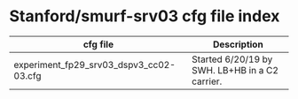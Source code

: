 # Stanford/smurf-srv03 cfg file index

| cfg file                                        | Description                                            |
| ----------------------------------------------- | ------------------------------------------------------ |
| experiment_fp29_srv03_dspv3_cc02-03.cfg         | Started 6/20/19 by SWH. LB+HB in a C2 carrier.         |
